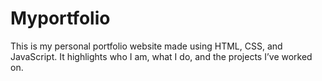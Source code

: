# Myportfolio
This is my personal portfolio website made using HTML, CSS, and JavaScript. It highlights who I am, what I do, and the projects I’ve worked on.
